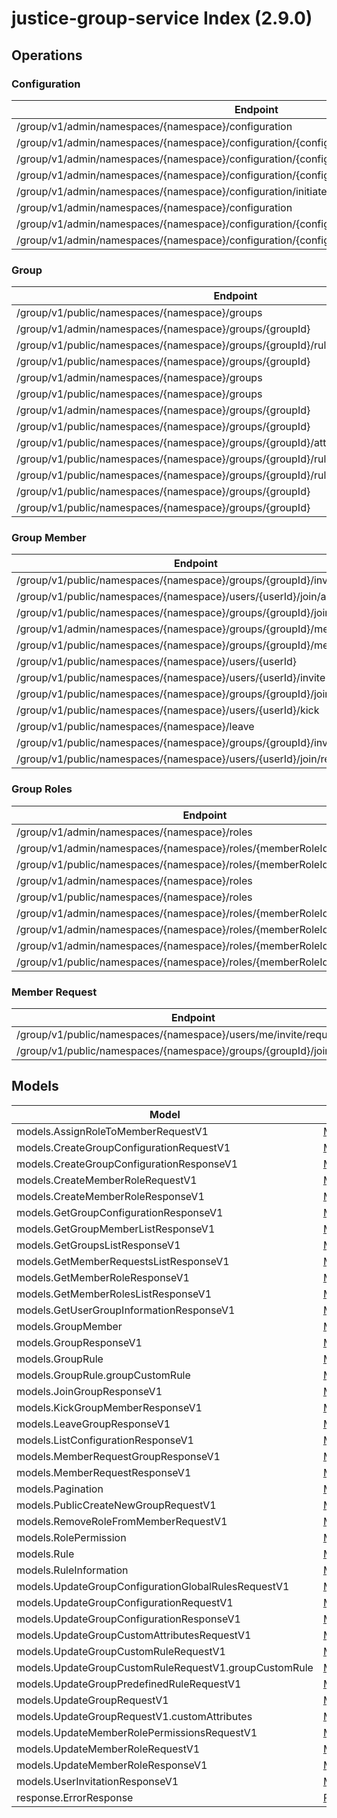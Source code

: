 # justice-group-service Index (2.9.0)


## Operations

### Configuration
| Endpoint | Method | ID | Class | Wrapper |
|---|---|---|---|---|
| /group/v1/admin/namespaces/{namespace}/configuration | POST | createGroupConfigurationAdminV1 | [CreateGroupConfigurationAdminV1](../accelbyte_py_sdk/api/group/operations/configuration/create_group_configuration_admin_v1.py) | [create_group_configuration_admin_v1](../accelbyte_py_sdk/api/group/wrappers/_configuration.py) |
| /group/v1/admin/namespaces/{namespace}/configuration/{configurationCode}/rules/{allowedAction} | DELETE | deleteGroupConfigurationGlobalRuleAdminV1 | [DeleteGroupConfigurationGlobalRuleAdminV1](../accelbyte_py_sdk/api/group/operations/configuration/delete_group_configuration_global_rule_admin_v1.py) | [delete_group_configuration_global_rule_admin_v1](../accelbyte_py_sdk/api/group/wrappers/_configuration.py) |
| /group/v1/admin/namespaces/{namespace}/configuration/{configurationCode} | DELETE | deleteGroupConfigurationV1 | [DeleteGroupConfigurationV1](../accelbyte_py_sdk/api/group/operations/configuration/delete_group_configuration_v1.py) | [delete_group_configuration_v1](../accelbyte_py_sdk/api/group/wrappers/_configuration.py) |
| /group/v1/admin/namespaces/{namespace}/configuration/{configurationCode} | GET | getGroupConfigurationAdminV1 | [GetGroupConfigurationAdminV1](../accelbyte_py_sdk/api/group/operations/configuration/get_group_configuration_admin_v1.py) | [get_group_configuration_admin_v1](../accelbyte_py_sdk/api/group/wrappers/_configuration.py) |
| /group/v1/admin/namespaces/{namespace}/configuration/initiate | POST | initiateGroupConfigurationAdminV1 | [InitiateGroupConfigurationAdminV1](../accelbyte_py_sdk/api/group/operations/configuration/initiate_group_configuration_admin_v1.py) | [initiate_group_configuration_admin_v1](../accelbyte_py_sdk/api/group/wrappers/_configuration.py) |
| /group/v1/admin/namespaces/{namespace}/configuration | GET | listGroupConfigurationAdminV1 | [ListGroupConfigurationAdminV1](../accelbyte_py_sdk/api/group/operations/configuration/list_group_configuration_admin_v1.py) | [list_group_configuration_admin_v1](../accelbyte_py_sdk/api/group/wrappers/_configuration.py) |
| /group/v1/admin/namespaces/{namespace}/configuration/{configurationCode} | PATCH | updateGroupConfigurationAdminV1 | [UpdateGroupConfigurationAdminV1](../accelbyte_py_sdk/api/group/operations/configuration/update_group_configuration_admin_v1.py) | [update_group_configuration_admin_v1](../accelbyte_py_sdk/api/group/wrappers/_configuration.py) |
| /group/v1/admin/namespaces/{namespace}/configuration/{configurationCode}/rules/{allowedAction} | PUT | updateGroupConfigurationGlobalRuleAdminV1 | [UpdateGroupConfigurationGlobalRuleAdminV1](../accelbyte_py_sdk/api/group/operations/configuration/update_group_configuration_global_rule_admin_v1.py) | [update_group_configuration_global_rule_admin_v1](../accelbyte_py_sdk/api/group/wrappers/_configuration.py) |

### Group
| Endpoint | Method | ID | Class | Wrapper |
|---|---|---|---|---|
| /group/v1/public/namespaces/{namespace}/groups | POST | createNewGroupPublicV1 | [CreateNewGroupPublicV1](../accelbyte_py_sdk/api/group/operations/group/create_new_group_public_v1.py) | [create_new_group_public_v1](../accelbyte_py_sdk/api/group/wrappers/_group.py) |
| /group/v1/admin/namespaces/{namespace}/groups/{groupId} | DELETE | deleteGroupAdminV1 | [DeleteGroupAdminV1](../accelbyte_py_sdk/api/group/operations/group/delete_group_admin_v1.py) | [delete_group_admin_v1](../accelbyte_py_sdk/api/group/wrappers/_group.py) |
| /group/v1/public/namespaces/{namespace}/groups/{groupId}/rules/defined/{allowedAction} | DELETE | deleteGroupPredefinedRulePublicV1 | [DeleteGroupPredefinedRulePublicV1](../accelbyte_py_sdk/api/group/operations/group/delete_group_predefined_rule_public_v1.py) | [delete_group_predefined_rule_public_v1](../accelbyte_py_sdk/api/group/wrappers/_group.py) |
| /group/v1/public/namespaces/{namespace}/groups/{groupId} | DELETE | deleteGroupPublicV1 | [DeleteGroupPublicV1](../accelbyte_py_sdk/api/group/operations/group/delete_group_public_v1.py) | [delete_group_public_v1](../accelbyte_py_sdk/api/group/wrappers/_group.py) |
| /group/v1/admin/namespaces/{namespace}/groups | GET | getGroupListAdminV1 | [GetGroupListAdminV1](../accelbyte_py_sdk/api/group/operations/group/get_group_list_admin_v1.py) | [get_group_list_admin_v1](../accelbyte_py_sdk/api/group/wrappers/_group.py) |
| /group/v1/public/namespaces/{namespace}/groups | GET | getGroupListPublicV1 | [GetGroupListPublicV1](../accelbyte_py_sdk/api/group/operations/group/get_group_list_public_v1.py) | [get_group_list_public_v1](../accelbyte_py_sdk/api/group/wrappers/_group.py) |
| /group/v1/admin/namespaces/{namespace}/groups/{groupId} | GET | getSingleGroupAdminV1 | [GetSingleGroupAdminV1](../accelbyte_py_sdk/api/group/operations/group/get_single_group_admin_v1.py) | [get_single_group_admin_v1](../accelbyte_py_sdk/api/group/wrappers/_group.py) |
| /group/v1/public/namespaces/{namespace}/groups/{groupId} | GET | getSingleGroupPublicV1 | [GetSingleGroupPublicV1](../accelbyte_py_sdk/api/group/operations/group/get_single_group_public_v1.py) | [get_single_group_public_v1](../accelbyte_py_sdk/api/group/wrappers/_group.py) |
| /group/v1/public/namespaces/{namespace}/groups/{groupId}/attributes/custom | PUT | updateGroupCustomAttributesPublicV1 | [UpdateGroupCustomAttributesPublicV1](../accelbyte_py_sdk/api/group/operations/group/update_group_custom_attributes_public_v1.py) | [update_group_custom_attributes_public_v1](../accelbyte_py_sdk/api/group/wrappers/_group.py) |
| /group/v1/public/namespaces/{namespace}/groups/{groupId}/rules/custom | PUT | updateGroupCustomRulePublicV1 | [UpdateGroupCustomRulePublicV1](../accelbyte_py_sdk/api/group/operations/group/update_group_custom_rule_public_v1.py) | [update_group_custom_rule_public_v1](../accelbyte_py_sdk/api/group/wrappers/_group.py) |
| /group/v1/public/namespaces/{namespace}/groups/{groupId}/rules/defined/{allowedAction} | PUT | updateGroupPredefinedRulePublicV1 | [UpdateGroupPredefinedRulePublicV1](../accelbyte_py_sdk/api/group/operations/group/update_group_predefined_rule_public_v1.py) | [update_group_predefined_rule_public_v1](../accelbyte_py_sdk/api/group/wrappers/_group.py) |
| /group/v1/public/namespaces/{namespace}/groups/{groupId} | PATCH | updateSingleGroupPublicV1 | [UpdateSingleGroupPublicV1](../accelbyte_py_sdk/api/group/operations/group/update_single_group_public_v1.py) | [update_single_group_public_v1](../accelbyte_py_sdk/api/group/wrappers/_group.py) |
| /group/v1/public/namespaces/{namespace}/groups/{groupId} | PUT | updateSingleGroupV1 | [UpdateSingleGroupV1](../accelbyte_py_sdk/api/group/operations/group/update_single_group_v1.py) | [update_single_group_v1](../accelbyte_py_sdk/api/group/wrappers/_group.py) |

### Group Member
| Endpoint | Method | ID | Class | Wrapper |
|---|---|---|---|---|
| /group/v1/public/namespaces/{namespace}/groups/{groupId}/invite/accept | POST | acceptGroupInvitationPublicV1 | [AcceptGroupInvitationPublicV1](../accelbyte_py_sdk/api/group/operations/group_member/accept_group_invitation_public_v1.py) | [accept_group_invitation_public_v1](../accelbyte_py_sdk/api/group/wrappers/_group_member.py) |
| /group/v1/public/namespaces/{namespace}/users/{userId}/join/accept | POST | acceptGroupJoinRequestPublicV1 | [AcceptGroupJoinRequestPublicV1](../accelbyte_py_sdk/api/group/operations/group_member/accept_group_join_request_public_v1.py) | [accept_group_join_request_public_v1](../accelbyte_py_sdk/api/group/wrappers/_group_member.py) |
| /group/v1/public/namespaces/{namespace}/groups/{groupId}/join/cancel | POST | CancelGroupJoinRequestV1 | [CancelGroupJoinRequestV1](../accelbyte_py_sdk/api/group/operations/group_member/cancel_group_join_request_v1.py) | [cancel_group_join_request_v1](../accelbyte_py_sdk/api/group/wrappers/_group_member.py) |
| /group/v1/admin/namespaces/{namespace}/groups/{groupId}/members | GET | getGroupMembersListAdminV1 | [GetGroupMembersListAdminV1](../accelbyte_py_sdk/api/group/operations/group_member/get_group_members_list_admin_v1.py) | [get_group_members_list_admin_v1](../accelbyte_py_sdk/api/group/wrappers/_group_member.py) |
| /group/v1/public/namespaces/{namespace}/groups/{groupId}/members | GET | getGroupMembersListPublicV1 | [GetGroupMembersListPublicV1](../accelbyte_py_sdk/api/group/operations/group_member/get_group_members_list_public_v1.py) | [get_group_members_list_public_v1](../accelbyte_py_sdk/api/group/wrappers/_group_member.py) |
| /group/v1/public/namespaces/{namespace}/users/{userId} | GET | getUserGroupInformationPublicV1 | [GetUserGroupInformationPublicV1](../accelbyte_py_sdk/api/group/operations/group_member/get_user_group_information_public_v1.py) | [get_user_group_information_public_v1](../accelbyte_py_sdk/api/group/wrappers/_group_member.py) |
| /group/v1/public/namespaces/{namespace}/users/{userId}/invite | POST | inviteGroupPublicV1 | [InviteGroupPublicV1](../accelbyte_py_sdk/api/group/operations/group_member/invite_group_public_v1.py) | [invite_group_public_v1](../accelbyte_py_sdk/api/group/wrappers/_group_member.py) |
| /group/v1/public/namespaces/{namespace}/groups/{groupId}/join | POST | JoinGroupV1 | [JoinGroupV1](../accelbyte_py_sdk/api/group/operations/group_member/join_group_v1.py) | [join_group_v1](../accelbyte_py_sdk/api/group/wrappers/_group_member.py) |
| /group/v1/public/namespaces/{namespace}/users/{userId}/kick | POST | kickGroupMemberPublicV1 | [KickGroupMemberPublicV1](../accelbyte_py_sdk/api/group/operations/group_member/kick_group_member_public_v1.py) | [kick_group_member_public_v1](../accelbyte_py_sdk/api/group/wrappers/_group_member.py) |
| /group/v1/public/namespaces/{namespace}/leave | POST | leaveGroupPublicV1 | [LeaveGroupPublicV1](../accelbyte_py_sdk/api/group/operations/group_member/leave_group_public_v1.py) | [leave_group_public_v1](../accelbyte_py_sdk/api/group/wrappers/_group_member.py) |
| /group/v1/public/namespaces/{namespace}/groups/{groupId}/invite/reject | POST | rejectGroupInvitationPublicV1 | [RejectGroupInvitationPublicV1](../accelbyte_py_sdk/api/group/operations/group_member/reject_group_invitation_public_v1.py) | [reject_group_invitation_public_v1](../accelbyte_py_sdk/api/group/wrappers/_group_member.py) |
| /group/v1/public/namespaces/{namespace}/users/{userId}/join/reject | POST | rejectGroupJoinRequestPublicV1 | [RejectGroupJoinRequestPublicV1](../accelbyte_py_sdk/api/group/operations/group_member/reject_group_join_request_public_v1.py) | [reject_group_join_request_public_v1](../accelbyte_py_sdk/api/group/wrappers/_group_member.py) |

### Group Roles
| Endpoint | Method | ID | Class | Wrapper |
|---|---|---|---|---|
| /group/v1/admin/namespaces/{namespace}/roles | POST | createMemberRoleAdminV1 | [CreateMemberRoleAdminV1](../accelbyte_py_sdk/api/group/operations/group_roles/create_member_role_admin_v1.py) | [create_member_role_admin_v1](../accelbyte_py_sdk/api/group/wrappers/_group_roles.py) |
| /group/v1/admin/namespaces/{namespace}/roles/{memberRoleId} | DELETE | deleteMemberRoleAdminV1 | [DeleteMemberRoleAdminV1](../accelbyte_py_sdk/api/group/operations/group_roles/delete_member_role_admin_v1.py) | [delete_member_role_admin_v1](../accelbyte_py_sdk/api/group/wrappers/_group_roles.py) |
| /group/v1/public/namespaces/{namespace}/roles/{memberRoleId}/members | DELETE | deleteMemberRolePublicV1 | [DeleteMemberRolePublicV1](../accelbyte_py_sdk/api/group/operations/group_roles/delete_member_role_public_v1.py) | [delete_member_role_public_v1](../accelbyte_py_sdk/api/group/wrappers/_group_roles.py) |
| /group/v1/admin/namespaces/{namespace}/roles | GET | getMemberRolesListAdminV1 | [GetMemberRolesListAdminV1](../accelbyte_py_sdk/api/group/operations/group_roles/get_member_roles_list_admin_v1.py) | [get_member_roles_list_admin_v1](../accelbyte_py_sdk/api/group/wrappers/_group_roles.py) |
| /group/v1/public/namespaces/{namespace}/roles | GET | getMemberRolesListPublicV1 | [GetMemberRolesListPublicV1](../accelbyte_py_sdk/api/group/operations/group_roles/get_member_roles_list_public_v1.py) | [get_member_roles_list_public_v1](../accelbyte_py_sdk/api/group/wrappers/_group_roles.py) |
| /group/v1/admin/namespaces/{namespace}/roles/{memberRoleId} | GET | getSingleMemberRoleAdminV1 | [GetSingleMemberRoleAdminV1](../accelbyte_py_sdk/api/group/operations/group_roles/get_single_member_role_admin_v1.py) | [get_single_member_role_admin_v1](../accelbyte_py_sdk/api/group/wrappers/_group_roles.py) |
| /group/v1/admin/namespaces/{namespace}/roles/{memberRoleId} | PATCH | updateMemberRoleAdminV1 | [UpdateMemberRoleAdminV1](../accelbyte_py_sdk/api/group/operations/group_roles/update_member_role_admin_v1.py) | [update_member_role_admin_v1](../accelbyte_py_sdk/api/group/wrappers/_group_roles.py) |
| /group/v1/admin/namespaces/{namespace}/roles/{memberRoleId}/permissions | PUT | updateMemberRolePermissionAdminV1 | [UpdateMemberRolePermissionAdminV1](../accelbyte_py_sdk/api/group/operations/group_roles/update_member_role_permission_admin_v1.py) | [update_member_role_permission_admin_v1](../accelbyte_py_sdk/api/group/wrappers/_group_roles.py) |
| /group/v1/public/namespaces/{namespace}/roles/{memberRoleId}/members | POST | updateMemberRolePublicV1 | [UpdateMemberRolePublicV1](../accelbyte_py_sdk/api/group/operations/group_roles/update_member_role_public_v1.py) | [update_member_role_public_v1](../accelbyte_py_sdk/api/group/wrappers/_group_roles.py) |

### Member Request
| Endpoint | Method | ID | Class | Wrapper |
|---|---|---|---|---|
| /group/v1/public/namespaces/{namespace}/users/me/invite/request | GET | getGroupInvitationRequestPublicV1 | [GetGroupInvitationRequestPublicV1](../accelbyte_py_sdk/api/group/operations/member_request/get_group_invitation_request_public_v1.py) | [get_group_invitation_request_public_v1](../accelbyte_py_sdk/api/group/wrappers/_member_request.py) |
| /group/v1/public/namespaces/{namespace}/groups/{groupId}/join/request | GET | getGroupJoinRequestPublicV1 | [GetGroupJoinRequestPublicV1](../accelbyte_py_sdk/api/group/operations/member_request/get_group_join_request_public_v1.py) | [get_group_join_request_public_v1](../accelbyte_py_sdk/api/group/wrappers/_member_request.py) |


## Models
| Model | Class |
|---|---|
| models.AssignRoleToMemberRequestV1 | [ModelsAssignRoleToMemberRequestV1](../accelbyte_py_sdk/api/group/models/models_assign_role_to_member_request_v1.py) |
| models.CreateGroupConfigurationRequestV1 | [ModelsCreateGroupConfigurationRequestV1](../accelbyte_py_sdk/api/group/models/models_create_group_configuration_request_v1.py) |
| models.CreateGroupConfigurationResponseV1 | [ModelsCreateGroupConfigurationResponseV1](../accelbyte_py_sdk/api/group/models/models_create_group_configuration_response_v1.py) |
| models.CreateMemberRoleRequestV1 | [ModelsCreateMemberRoleRequestV1](../accelbyte_py_sdk/api/group/models/models_create_member_role_request_v1.py) |
| models.CreateMemberRoleResponseV1 | [ModelsCreateMemberRoleResponseV1](../accelbyte_py_sdk/api/group/models/models_create_member_role_response_v1.py) |
| models.GetGroupConfigurationResponseV1 | [ModelsGetGroupConfigurationResponseV1](../accelbyte_py_sdk/api/group/models/models_get_group_configuration_response_v1.py) |
| models.GetGroupMemberListResponseV1 | [ModelsGetGroupMemberListResponseV1](../accelbyte_py_sdk/api/group/models/models_get_group_member_list_response_v1.py) |
| models.GetGroupsListResponseV1 | [ModelsGetGroupsListResponseV1](../accelbyte_py_sdk/api/group/models/models_get_groups_list_response_v1.py) |
| models.GetMemberRequestsListResponseV1 | [ModelsGetMemberRequestsListResponseV1](../accelbyte_py_sdk/api/group/models/models_get_member_requests_list_response_v1.py) |
| models.GetMemberRoleResponseV1 | [ModelsGetMemberRoleResponseV1](../accelbyte_py_sdk/api/group/models/models_get_member_role_response_v1.py) |
| models.GetMemberRolesListResponseV1 | [ModelsGetMemberRolesListResponseV1](../accelbyte_py_sdk/api/group/models/models_get_member_roles_list_response_v1.py) |
| models.GetUserGroupInformationResponseV1 | [ModelsGetUserGroupInformationResponseV1](../accelbyte_py_sdk/api/group/models/models_get_user_group_information_response_v1.py) |
| models.GroupMember | [ModelsGroupMember](../accelbyte_py_sdk/api/group/models/models_group_member.py) |
| models.GroupResponseV1 | [ModelsGroupResponseV1](../accelbyte_py_sdk/api/group/models/models_group_response_v1.py) |
| models.GroupRule | [ModelsGroupRule](../accelbyte_py_sdk/api/group/models/models_group_rule.py) |
| models.GroupRule.groupCustomRule | [ModelsGroupRuleGroupCustomRule](../accelbyte_py_sdk/api/group/models/models_group_rule_group_custom_rule.py) |
| models.JoinGroupResponseV1 | [ModelsJoinGroupResponseV1](../accelbyte_py_sdk/api/group/models/models_join_group_response_v1.py) |
| models.KickGroupMemberResponseV1 | [ModelsKickGroupMemberResponseV1](../accelbyte_py_sdk/api/group/models/models_kick_group_member_response_v1.py) |
| models.LeaveGroupResponseV1 | [ModelsLeaveGroupResponseV1](../accelbyte_py_sdk/api/group/models/models_leave_group_response_v1.py) |
| models.ListConfigurationResponseV1 | [ModelsListConfigurationResponseV1](../accelbyte_py_sdk/api/group/models/models_list_configuration_response_v1.py) |
| models.MemberRequestGroupResponseV1 | [ModelsMemberRequestGroupResponseV1](../accelbyte_py_sdk/api/group/models/models_member_request_group_response_v1.py) |
| models.MemberRequestResponseV1 | [ModelsMemberRequestResponseV1](../accelbyte_py_sdk/api/group/models/models_member_request_response_v1.py) |
| models.Pagination | [ModelsPagination](../accelbyte_py_sdk/api/group/models/models_pagination.py) |
| models.PublicCreateNewGroupRequestV1 | [ModelsPublicCreateNewGroupRequestV1](../accelbyte_py_sdk/api/group/models/models_public_create_new_group_request_v1.py) |
| models.RemoveRoleFromMemberRequestV1 | [ModelsRemoveRoleFromMemberRequestV1](../accelbyte_py_sdk/api/group/models/models_remove_role_from_member_request_v1.py) |
| models.RolePermission | [ModelsRolePermission](../accelbyte_py_sdk/api/group/models/models_role_permission.py) |
| models.Rule | [ModelsRule](../accelbyte_py_sdk/api/group/models/models_rule.py) |
| models.RuleInformation | [ModelsRuleInformation](../accelbyte_py_sdk/api/group/models/models_rule_information.py) |
| models.UpdateGroupConfigurationGlobalRulesRequestV1 | [ModelsUpdateGroupConfigurationGlobalRulesRequestV1](../accelbyte_py_sdk/api/group/models/models_update_group_configuration_global_rules_request_v1.py) |
| models.UpdateGroupConfigurationRequestV1 | [ModelsUpdateGroupConfigurationRequestV1](../accelbyte_py_sdk/api/group/models/models_update_group_configuration_request_v1.py) |
| models.UpdateGroupConfigurationResponseV1 | [ModelsUpdateGroupConfigurationResponseV1](../accelbyte_py_sdk/api/group/models/models_update_group_configuration_response_v1.py) |
| models.UpdateGroupCustomAttributesRequestV1 | [ModelsUpdateGroupCustomAttributesRequestV1](../accelbyte_py_sdk/api/group/models/models_update_group_custom_attributes_request_v1.py) |
| models.UpdateGroupCustomRuleRequestV1 | [ModelsUpdateGroupCustomRuleRequestV1](../accelbyte_py_sdk/api/group/models/models_update_group_custom_rule_request_v1.py) |
| models.UpdateGroupCustomRuleRequestV1.groupCustomRule | [ModelsUpdateGroupCustomRuleRequestV1GroupCustomRule](../accelbyte_py_sdk/api/group/models/models_update_group_custom_rule_request_v1_group_custom_rule.py) |
| models.UpdateGroupPredefinedRuleRequestV1 | [ModelsUpdateGroupPredefinedRuleRequestV1](../accelbyte_py_sdk/api/group/models/models_update_group_predefined_rule_request_v1.py) |
| models.UpdateGroupRequestV1 | [ModelsUpdateGroupRequestV1](../accelbyte_py_sdk/api/group/models/models_update_group_request_v1.py) |
| models.UpdateGroupRequestV1.customAttributes | [ModelsUpdateGroupRequestV1CustomAttributes](../accelbyte_py_sdk/api/group/models/models_update_group_request_v1_custom_attributes.py) |
| models.UpdateMemberRolePermissionsRequestV1 | [ModelsUpdateMemberRolePermissionsRequestV1](../accelbyte_py_sdk/api/group/models/models_update_member_role_permissions_request_v1.py) |
| models.UpdateMemberRoleRequestV1 | [ModelsUpdateMemberRoleRequestV1](../accelbyte_py_sdk/api/group/models/models_update_member_role_request_v1.py) |
| models.UpdateMemberRoleResponseV1 | [ModelsUpdateMemberRoleResponseV1](../accelbyte_py_sdk/api/group/models/models_update_member_role_response_v1.py) |
| models.UserInvitationResponseV1 | [ModelsUserInvitationResponseV1](../accelbyte_py_sdk/api/group/models/models_user_invitation_response_v1.py) |
| response.ErrorResponse | [ResponseErrorResponse](../accelbyte_py_sdk/api/group/models/response_error_response.py) |
